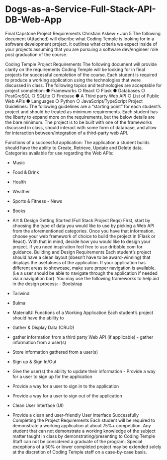 # Dogs-as-a-Service-Full-Stack-API-DB-Web-App
Final Capstone Project Requirements Christian Askew • Jun 5 The following document (Attached) will discribe what Coding Temple is looking for in a software development project. It outlines what criteria we expect inside of your projects assuming that you are pursuing a software dev/engineer role post graduation of the course.

Coding Temple Project Requirements
The following document will provide clarity on the requirements Coding Temple will be looking for in final projects for successful completion of the course. Each student is required to produce a working application using the technologies that were discussed in class.
The following topics and technologies are acceptable for project completion:
● Frameworks ○ React
○ Flask ● Databases
○ PostGreSQL ○ SQLite
○ Firebase
● A Third party Web API
○ List of Public Web APIs
● Languages
○ Python
○ JavaScript/TypeScript
Project Guidelines:
The following guidelines are a “starting point” for each student’s project and should be treated as minimum requirements. Each student has the liberty to expand more on the requirements, but the below details are the bare minimum.
The project is to be built with one of the frameworks discussed in class, should interact with some form of database, and allow for interaction between/integration of a third-party web API.
 
 Functions of a successful application:
The application a student builds should have the ability to Create, Retrieve, Update and Delete data.
Categories available for use regarding the Web APIs:
- Music
- Food & Drink
- Health
- Weather
- Sports & Fitness - News
- Books
- Art & Design
Getting Started (Full Stack Project Reqs)
First, start by choosing the type of data you would like to use by picking a Web API from the aforementioned categories. Once you have that information, choose your web framework of choice to build the project in (Flask or React). With that in mind, decide how you would like to design your project. If you need inspiration feel free to use dribbble.com for guidance.
Building and Design Requirements
Each student’s project should have a clean layout (doesn’t have to be award-winning) that displays the usefulness of the application. If your application has different areas to showcase, make sure proper navigation is available. (i.e a user should be able to navigate through the application if needed via a navigation bar).
You may use the following frameworks to help aid in the design process: - Bootstrap
- Tailwind
- Bulma
- MaterialUI
Functions of a Working Application
Each student’s project should have the ability to
     
- Gather & Display Data (CRUD)
- gather information from a third party Web API (if applicable) - gather information from a user(s)
- Store information gathered from a user(s)
- Sign up & Sign In/Out
- Give the user(s) the ability to update their information - Provide a way for a user to sign up for the application
- Provide a way for a user to sign in to the application
- Provide a way for a user to sign out of the application
- Clean User Interface (UI)
- Provide a clean and user-friendly User interface
Successfully Completing the Project Requirements
Each student will be required to demonstrate a working application at about 75%+ competition. Any student that can not demonstrate a working knowledge of the subject matter taught in class by demonstrating/presenting to Coding Temple Staff can not be considered a graduate of the program. Special exceptions of a 50% or lower completed project may be extended solely at the discretion of Coding Temple staff on a case-by-case basis.
